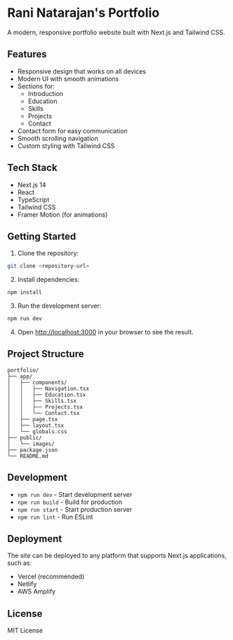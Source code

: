 # Rani Natarajan's Portfolio

A modern, responsive portfolio website built with Next.js and Tailwind CSS.

## Features

- Responsive design that works on all devices
- Modern UI with smooth animations
- Sections for:
  - Introduction
  - Education
  - Skills
  - Projects
  - Contact
- Contact form for easy communication
- Smooth scrolling navigation
- Custom styling with Tailwind CSS

## Tech Stack

- Next.js 14
- React
- TypeScript
- Tailwind CSS
- Framer Motion (for animations)

## Getting Started

1. Clone the repository:
```bash
git clone <repository-url>
```

2. Install dependencies:
```bash
npm install
```

3. Run the development server:
```bash
npm run dev
```

4. Open [http://localhost:3000](http://localhost:3000) in your browser to see the result.

## Project Structure

```
portfolio/
├── app/
│   ├── components/
│   │   ├── Navigation.tsx
│   │   ├── Education.tsx
│   │   ├── Skills.tsx
│   │   ├── Projects.tsx
│   │   └── Contact.tsx
│   ├── page.tsx
│   ├── layout.tsx
│   └── globals.css
├── public/
│   └── images/
├── package.json
└── README.md
```

## Development

- `npm run dev` - Start development server
- `npm run build` - Build for production
- `npm run start` - Start production server
- `npm run lint` - Run ESLint

## Deployment

The site can be deployed to any platform that supports Next.js applications, such as:
- Vercel (recommended)
- Netlify
- AWS Amplify

## License

MIT License 